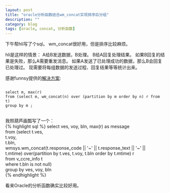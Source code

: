 ```yaml
---
layout: post
title: "oracle分析函数结合wm_concat实现排序后分组"
description: ""
category: blog
tags: [oracle, concat, 分析函数]
---
```

下午帮hli写了个sql。
wm_concat很好用，但是排序比较麻烦。

hli是这样的情景：
A给B发送数据，B处理。
B给A回复处理结果。
如果B回复的结果是失败，那么A需要重发消息。
如果A发送了已处理成功的数据，那么B会回复已处理过。
现需要将每组数据的发送过程、回复结果等等统计出来。

感谢funnsy提供的[解决方案](http://blog.csdn.net/funnsy/article/details/7479946):  
<pre>
<code>
select m, max(r)
from (select m, wm_concat(n) over (partition by m order by n) r from t)
group by m ;
</code>
</pre>

我照葫芦画瓢写了一个：  
{% highlight sql %}
select ves, voy, bln, max(r) as message  
  from (select t.ves,  
               t.voy,  
               t.bln,  
               wmsys.wm_concat(t.response_code || '~' || t.response_text || '~' ||  
                               t.mtime) over(partition by t.ves, t.voy, t.bln order by t.mtime) r  
          from v_ccre_info t  
         where t.bln is not null)  
 group by ves, voy, bln  
{% endhighlight %}

看来Oracle的分析函数确实比较好用。
